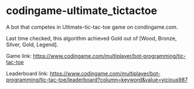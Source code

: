 # codingame-ultimate_tictactoe
A bot that competes in Ultimate-tic-tac-toe game on condingame.com.

Last time checked, this algorithm achieved Gold out of [Wood, Bronze, Silver, Gold, Legend].

Game link: https://www.codingame.com/multiplayer/bot-programming/tic-tac-toe

Leaderboard link: https://www.codingame.com/multiplayer/bot-programming/tic-tac-toe/leaderboard?column=keyword&value=vicious987
